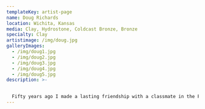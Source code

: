 ```yaml
---
templateKey: artist-page
name: Doug Richards
location: Wichita, Kansas
media: Clay, Hydrostone, Coldcast Bronze, Bronze
specialty: Clay
artistimage: /img/doug.jpg
galleryImages:
  - /img/doug1.jpg
  - /img/doug2.jpg
  - /img/doug3.jpg
  - /img/doug4.jpg
  - /img/doug5.jpg
description: >-
  

  Fifty years ago I made a lasting friendship with a classmate in the Fourth Grade. My friend's mother is Babs Mellor, a professional sculptor. I spent a lot of time at the Mellor house. Babs frequently had different sculptures at various stages of completion. Babs would often ask what we thought about a sculpture or some aspect of a sculpture. Sometimes Babs would explain what she was trying to accomplish and how she goes about doing that. I always thought "wish I could do that". However things like school and work got in the way. At age 56 I had the chance to take early retirement. I took the opportunity and decided to use the time to study sculpture with Babs at The Wichita Center for the Arts. The photographs I think are a fair representation of my first 3 years of work in sculpture. I have also done some work in stone. Prior to sculpture I did work in Oil, Watercolor, and Graphite for several years. I enjoy working primarily in water based clay. I find the feeling derived from pulling clay from the earth and creating something from that material to be very rewarding. I do work that means something to me. I notice subject matter I tend to have interest in over time. I study it and then try to derive something I feel rather than exact depiction. My most rewarding work has been starting with a general idea and ending with a pleasant surprise
---
```

